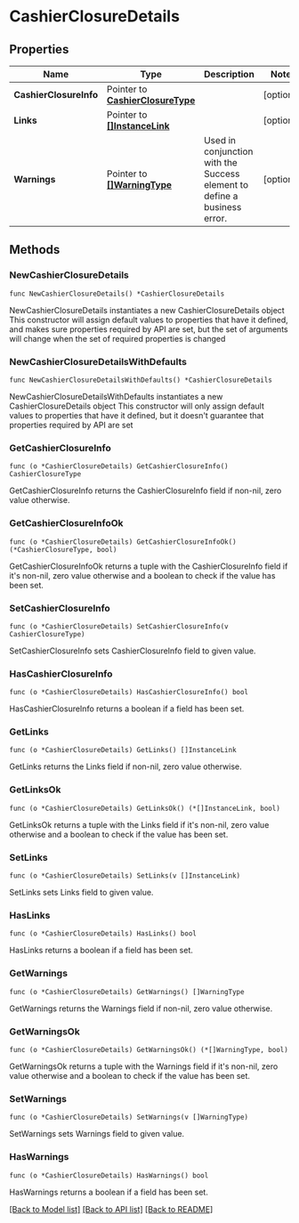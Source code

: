 # CashierClosureDetails

## Properties

Name | Type | Description | Notes
------------ | ------------- | ------------- | -------------
**CashierClosureInfo** | Pointer to [**CashierClosureType**](CashierClosureType.md) |  | [optional] 
**Links** | Pointer to [**[]InstanceLink**](InstanceLink.md) |  | [optional] 
**Warnings** | Pointer to [**[]WarningType**](WarningType.md) | Used in conjunction with the Success element to define a business error. | [optional] 

## Methods

### NewCashierClosureDetails

`func NewCashierClosureDetails() *CashierClosureDetails`

NewCashierClosureDetails instantiates a new CashierClosureDetails object
This constructor will assign default values to properties that have it defined,
and makes sure properties required by API are set, but the set of arguments
will change when the set of required properties is changed

### NewCashierClosureDetailsWithDefaults

`func NewCashierClosureDetailsWithDefaults() *CashierClosureDetails`

NewCashierClosureDetailsWithDefaults instantiates a new CashierClosureDetails object
This constructor will only assign default values to properties that have it defined,
but it doesn't guarantee that properties required by API are set

### GetCashierClosureInfo

`func (o *CashierClosureDetails) GetCashierClosureInfo() CashierClosureType`

GetCashierClosureInfo returns the CashierClosureInfo field if non-nil, zero value otherwise.

### GetCashierClosureInfoOk

`func (o *CashierClosureDetails) GetCashierClosureInfoOk() (*CashierClosureType, bool)`

GetCashierClosureInfoOk returns a tuple with the CashierClosureInfo field if it's non-nil, zero value otherwise
and a boolean to check if the value has been set.

### SetCashierClosureInfo

`func (o *CashierClosureDetails) SetCashierClosureInfo(v CashierClosureType)`

SetCashierClosureInfo sets CashierClosureInfo field to given value.

### HasCashierClosureInfo

`func (o *CashierClosureDetails) HasCashierClosureInfo() bool`

HasCashierClosureInfo returns a boolean if a field has been set.

### GetLinks

`func (o *CashierClosureDetails) GetLinks() []InstanceLink`

GetLinks returns the Links field if non-nil, zero value otherwise.

### GetLinksOk

`func (o *CashierClosureDetails) GetLinksOk() (*[]InstanceLink, bool)`

GetLinksOk returns a tuple with the Links field if it's non-nil, zero value otherwise
and a boolean to check if the value has been set.

### SetLinks

`func (o *CashierClosureDetails) SetLinks(v []InstanceLink)`

SetLinks sets Links field to given value.

### HasLinks

`func (o *CashierClosureDetails) HasLinks() bool`

HasLinks returns a boolean if a field has been set.

### GetWarnings

`func (o *CashierClosureDetails) GetWarnings() []WarningType`

GetWarnings returns the Warnings field if non-nil, zero value otherwise.

### GetWarningsOk

`func (o *CashierClosureDetails) GetWarningsOk() (*[]WarningType, bool)`

GetWarningsOk returns a tuple with the Warnings field if it's non-nil, zero value otherwise
and a boolean to check if the value has been set.

### SetWarnings

`func (o *CashierClosureDetails) SetWarnings(v []WarningType)`

SetWarnings sets Warnings field to given value.

### HasWarnings

`func (o *CashierClosureDetails) HasWarnings() bool`

HasWarnings returns a boolean if a field has been set.


[[Back to Model list]](../README.md#documentation-for-models) [[Back to API list]](../README.md#documentation-for-api-endpoints) [[Back to README]](../README.md)


